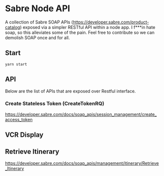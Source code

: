 # Sabre Node API

A collection of Sabre SOAP APIs (https://developer.sabre.com/product-catalog) exposed via a simpler RESTful API within a node app. I f***in hate soap, so this alleviates some of the pain. Feel free to contribute so we can demolish SOAP once and for all.

## Start

`yarn start`

## API

Below are the list of APIs that are exposed over Restful interface.

### Create Stateless Token (CreateTokenRQ)

https://developer.sabre.com/docs/soap_apis/session_management/create_access_token

## VCR Display



## Retrieve Itinerary

https://developer.sabre.com/docs/soap_apis/management/itinerary/Retrieve_Itinerary